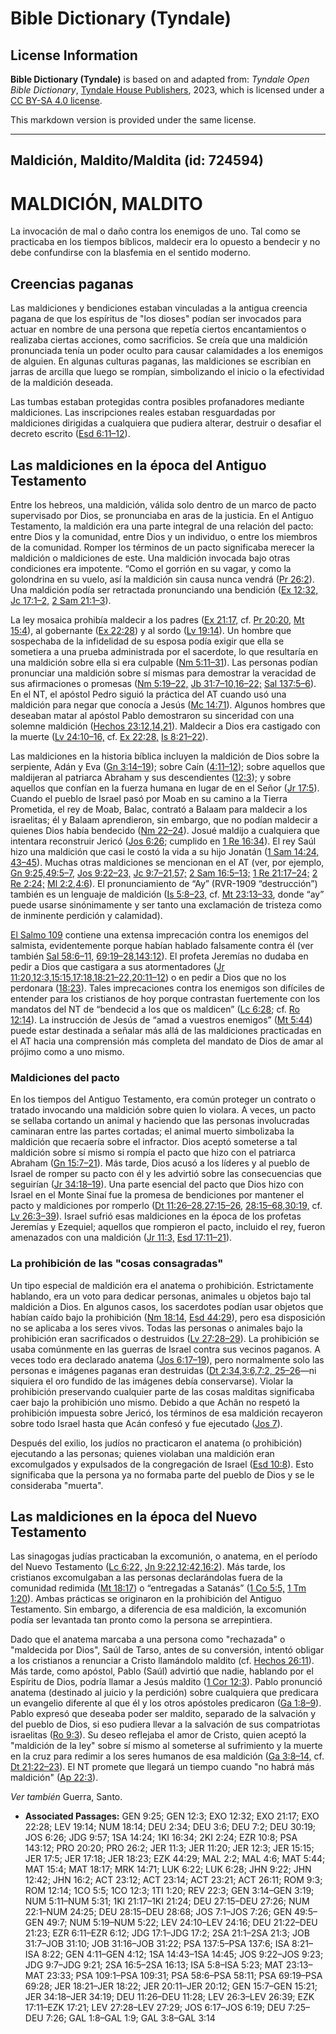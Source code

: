 # Bible Dictionary (Tyndale)

## License Information

**Bible Dictionary (Tyndale)** is based on and adapted from: _Tyndale Open Bible Dictionary_, [Tyndale House Publishers](https://tyndaleopenresources.com/), 2023, which is licensed under a [CC BY-SA 4.0 license](https://creativecommons.org/licenses/by-sa/4.0/legalcode.en).

This markdown version is provided under the same license.



--------------------------------

## Maldición, Maldito/Maldita (id: 724594)

MALDICIÓN, MALDITO
==================

La invocación de mal o daño contra los enemigos de uno. Tal como se practicaba en los tiempos bíblicos, maldecir era lo opuesto a bendecir y no debe confundirse con la blasfemia en el sentido moderno.

Creencias paganas
-----------------

Las maldiciones y bendiciones estaban vinculadas a la antigua creencia pagana de que los espíritus de "los dioses" podían ser invocados para actuar en nombre de una persona que repetía ciertos encantamientos o realizaba ciertas acciones, como sacrificios. Se creía que una maldición pronunciada tenía un poder oculto para causar calamidades a los enemigos de alguien. En algunas culturas paganas, las maldiciones se escribían en jarras de arcilla que luego se rompían, simbolizando el inicio o la efectividad de la maldición deseada.

Las tumbas estaban protegidas contra posibles profanadores mediante maldiciones. Las inscripciones reales estaban resguardadas por maldiciones dirigidas a cualquiera que pudiera alterar, destruir o desafiar el decreto escrito ([Esd 6:11–12](https://ref.ly/Ezra6:11-Ezra6:12)).

Las maldiciones en la época del Antiguo Testamento
--------------------------------------------------

Entre los hebreos, una maldición, válida solo dentro de un marco de pacto supervisado por Dios, se pronunciaba en aras de la justicia. En el Antiguo Testamento, la maldición era una parte integral de una relación del pacto: entre Dios y la comunidad, entre Dios y un individuo, o entre los miembros de la comunidad. Romper los términos de un pacto significaba merecer la maldición o maldiciones de este. Una maldición invocada bajo otras condiciones era impotente. “Como el gorrión en su vagar, y como la golondrina en su vuelo, así la maldición sin causa nunca vendrá ([Pr 26:2](https://ref.ly/Prov26:2)). Una maldición podía ser retractada pronunciando una bendición ([Ex 12:32,](https://ref.ly/Exod12:32) [Jc 17:1–2,](https://ref.ly/Judg17:1-Judg17:2) [2 Sam 21:1–3](https://ref.ly/2Sam21:1-2Sam21:3)).

La ley mosaica prohibía maldecir a los padres ([Ex 21:17,](https://ref.ly/Exod21:17) cf. [Pr 20:20,](https://ref.ly/Prov20:20) [Mt 15:4](https://ref.ly/Matt15:4)), al gobernante ([Ex 22:28](https://ref.ly/Exod22:28)) y al sordo ([Lv 19:14](https://ref.ly/Lev19:14)). Un hombre que sospechaba de la infidelidad de su esposa podía exigir que ella se sometiera a una prueba administrada por el sacerdote, lo que resultaría en una maldición sobre ella si era culpable ([Nm 5:11–31](https://ref.ly/Num5:11-Num5:31)). Las personas podían pronunciar una maldición sobre sí mismas para demostrar la veracidad de sus afirmaciones o promesas ([Nm 5:19–22,](https://ref.ly/Num5:19-Num5:22) [Jb 31:7–10,16–22;](https://ref.ly/Job31:7-Job31:10,Job31:16-Job31:22) [Sal 137:5–6](https://ref.ly/Ps137:5-Ps137:6)). En el NT, el apóstol Pedro siguió la práctica del AT cuando usó una maldición para negar que conocía a Jesús ([Mc 14:71](https://ref.ly/Mark14:71)). Algunos hombres que deseaban matar al apóstol Pablo demostraron su sinceridad con una solemne maldición ([Hechos 23:12,14,21](https://ref.ly/Acts23:12,Acts23:14,Acts23:21)). Maldecir a Dios era castigado con la muerte ([Lv 24:10–16,](https://ref.ly/Lev24:10-Lev24:16) cf. [Ex 22:28,](https://ref.ly/Exod22:28) [Is 8:21–22](https://ref.ly/Isa8:21-Isa8:22)).

Las maldiciones en la historia bíblica incluyen la maldición de Dios sobre la serpiente, Adán y Eva ([Gn 3:14–19](https://ref.ly/Gen3:14-Gen3:19)); sobre Caín ([4:11–12](https://ref.ly/Gen4:11-Gen4:12)); sobre aquellos que maldijeran al patriarca Abraham y sus descendientes ([12:3](https://ref.ly/Gen12:3)); y sobre aquellos que confían en la fuerza humana en lugar de en el Señor ([Jr 17:5](https://ref.ly/Jer17:5)). Cuando el pueblo de Israel pasó por Moab en su camino a la Tierra Prometida, el rey de Moab, Balac, contrató a Balaam para maldecir a los israelitas; él y Balaam aprendieron, sin embargo, que no podían maldecir a quienes Dios había bendecido ([Nm 22–24](https://ref.ly/Num22:1-Num24:25)). Josué maldijo a cualquiera que intentara reconstruir Jericó ([Jos 6:26](https://ref.ly/Josh6:26); cumplido en [1 Re 16:34](https://ref.ly/1Kgs16:34)). El rey Saúl hizo una maldición que casi le costó la vida a su hijo Jonatán ([1 Sam 14:24, 43–45](https://ref.ly/1Sam14:24,1Sam14:43-1Sam14:45)). Muchas otras maldiciones se mencionan en el AT (ver, por ejemplo, [Gn 9:25,](https://ref.ly/Gen9:25)[49:5–7,](https://ref.ly/Gen49:5-Gen49:7) [Jos 9:22–23,](https://ref.ly/Josh9:22-Josh9:23) [Jc 9:7–21,57;](https://ref.ly/Judg9:7-Judg9:21,Judg9:57) [2 Sam 16:5–13;](https://ref.ly/2Sam16:5-2Sam16:13) [1 Re 21:17–24;](https://ref.ly/1Kgs21:17-1Kgs21:24) [2 Re 2:24;](https://ref.ly/2Kgs2:24) [Ml 2:2](https://ref.ly/Mal2:2),[4:6](https://ref.ly/Mal4:6)). El pronunciamiento de “Ay” (RVR\-1909 “destrucción”) también es un lenguaje de maldición ([Is 5:8–23,](https://ref.ly/Isa5:8-Isa5:23) cf. [Mt 23:13–33](https://ref.ly/Matt23:13-Matt23:33), donde “ay” puede usarse sinónimamente y ser tanto una exclamación de tristeza como de inminente perdición y calamidad).

[El Salmo 109](https://ref.ly/Ps109:1-Ps109:31) contiene una extensa imprecación contra los enemigos del salmista, evidentemente porque habían hablado falsamente contra él (ver también [Sal 58:6–11,](https://ref.ly/Ps58:6-Ps58:11) [69:19–28,](https://ref.ly/Ps69:19-Ps69:28)[143:12](https://ref.ly/Ps143:12)). El profeta Jeremías no dudaba en pedir a Dios que castigara a sus atormentadores ([Jr 11:20,](https://ref.ly/Jer11:20)[12:3,](https://ref.ly/Jer12:3)[15:15,](https://ref.ly/Jer15:15)[17:18,](https://ref.ly/Jer17:18)[18:21–22,](https://ref.ly/Jer18:21-Jer18:22)[20:11–12](https://ref.ly/Jer20:11-Jer20:12)) o en pedir a Dios que no los perdonara ([18:23](https://ref.ly/Jer18:23)). Tales imprecaciones contra los enemigos son difíciles de entender para los cristianos de hoy porque contrastan fuertemente con los mandatos del NT de “bendecid a los que os maldicen” ([Lc 6:28](https://ref.ly/Luke6:28); cf. [Ro 12:14](https://ref.ly/Rom12:14)). La instrucción de Jesús de “amad a vuestros enemigos” ([Mt 5:44](https://ref.ly/Matt5:44)) puede estar destinada a señalar más allá de las maldiciones practicadas en el AT hacia una comprensión más completa del mandato de Dios de amar al prójimo como a uno mismo.

### Maldiciones del pacto

En los tiempos del Antiguo Testamento, era común proteger un contrato o tratado invocando una maldición sobre quien lo violara. A veces, un pacto se sellaba cortando un animal y haciendo que las personas involucradas caminaran entre las partes cortadas; el animal muerto simbolizaba la maldición que recaería sobre el infractor. Dios aceptó someterse a tal maldición sobre sí mismo si rompía el pacto que hizo con el patriarca Abraham ([Gn 15:7–21](https://ref.ly/Gen15:7-Gen15:21)). Más tarde, Dios acusó a los líderes y al pueblo de Israel de romper su pacto con él y les advirtió sobre las consecuencias que seguirían ([Jr 34:18–19](https://ref.ly/Jer34:18-Jer34:19)). Una parte esencial del pacto que Dios hizo con Israel en el Monte Sinaí fue la promesa de bendiciones por mantener el pacto y maldiciones por romperlo ([Dt 11:26–28,](https://ref.ly/Deut11:26-Deut11:28)[27:15–26](https://ref.ly/Deut27:15-Deut27:26), [28:15–68,](https://ref.ly/Deut28:15-Deut28:68)[30:19,](https://ref.ly/Deut30:19) cf. [Lv 26:3–39](https://ref.ly/Lev26:3-Lev26:39)). Israel sufrió esas maldiciones en la época de los profetas Jeremías y Ezequiel; aquellos que rompieron el pacto, incluido el rey, fueron amenazados con una maldición ([Jr 11:3,](https://ref.ly/Jer11:3) [Esd 17:11–21](https://ref.ly/Ezek17:11-Ezek17:21)).

### La prohibición de las "cosas consagradas"

Un tipo especial de maldición era el anatema o prohibición. Estrictamente hablando, era un voto para dedicar personas, animales u objetos bajo tal maldición a Dios. En algunos casos, los sacerdotes podían usar objetos que habían caído bajo la prohibición ([Nm 18:14,](https://ref.ly/Num18:14) [Esd 44:29](https://ref.ly/Ezek44:29)), pero esa disposición no se aplicaba a los seres vivos. Todas las personas o animales bajo la prohibición eran sacrificados o destruidos ([Lv 27:28–29](https://ref.ly/Lev27:28-Lev27:29)). La prohibición se usaba comúnmente en las guerras de Israel contra sus vecinos paganos. A veces todo era declarado anatema ([Jos 6:17–19](https://ref.ly/Josh6:17-Josh6:19)), pero normalmente solo las personas e imágenes paganas eran destruidas ([Dt 2:34,](https://ref.ly/Deut2:34)[3:6,](https://ref.ly/Deut3:6)[7:2, 25–26](https://ref.ly/Deut7:2,Deut7:25-Deut7:26)—ni siquiera el oro fundido de las imágenes debía conservarse). Violar la prohibición preservando cualquier parte de las cosas malditas significaba caer bajo la prohibición uno mismo. Debido a que Achân no respetó la prohibición impuesta sobre Jericó, los términos de esa maldición recayeron sobre todo Israel hasta que Acán confesó y fue ejecutado ([Jos 7](https://ref.ly/Josh7:1-Josh7:26)).

Después del exilio, los judíos no practicaron el anatema (o prohibición) ejecutando a las personas; quienes violaban una maldición eran excomulgados y expulsados de la congregación de Israel ([Esd 10:8](https://ref.ly/Ezra10:8)). Esto significaba que la persona ya no formaba parte del pueblo de Dios y se le consideraba "muerta".

Las maldiciones en la época del Nuevo Testamento
------------------------------------------------

Las sinagogas judías practicaban la excomunión, o anatema, en el período del Nuevo Testamento ([Lc 6:22,](https://ref.ly/Luke6:22) [Jn 9:22,](https://ref.ly/John9:22)[12:42,](https://ref.ly/John12:42)[16:2](https://ref.ly/John16:2)). Más tarde, los cristianos excomulgaban a las personas declarándolas fuera de la comunidad redimida ([Mt 18:17](https://ref.ly/Matt18:17)) o “entregadas a Satanás” ([1 Co 5:5,](https://ref.ly/1Cor5:5) [1 Tm 1:20](https://ref.ly/1Tim1:20)). Ambas prácticas se originaron en la prohibición del Antiguo Testamento. Sin embargo, a diferencia de esa maldición, la excomunión podía ser levantada tan pronto como la persona se arrepintiera.

Dado que el anatema marcaba a una persona como "rechazada" o "maldecida por Dios", Saúl de Tarso, antes de su conversión, intentó obligar a los cristianos a renunciar a Cristo llamándolo maldito (cf. [Hechos 26:11](https://ref.ly/Acts26:11)). Más tarde, como apóstol, Pablo (Saúl) advirtió que nadie, hablando por el Espíritu de Dios, podría llamar a Jesús maldito ([1 Cor 12:3](https://ref.ly/1Cor12:3)). Pablo pronunció anatema (destinado al juicio y la perdición) sobre cualquiera que predicara un evangelio diferente al que él y los otros apóstoles predicaron ([Ga 1:8–9](https://ref.ly/Gal1:8-Gal1:9)). Pablo expresó que deseaba poder ser maldito, separado de la salvación y del pueblo de Dios, si eso pudiera llevar a la salvación de sus compatriotas israelitas ([Ro 9:3](https://ref.ly/Rom9:3)). Su deseo reflejaba el amor de Cristo, quien aceptó la "maldición de la ley" sobre sí mismo al someterse al sufrimiento y la muerte en la cruz para redimir a los seres humanos de esa maldición ([Ga 3:8–14,](https://ref.ly/Gal3:8-Gal3:14) cf. [Dt 21:22–23](https://ref.ly/Deut21:22-Deut21:23)). El NT promete que llegará un tiempo cuando "no habrá más maldición" ([Ap 22:3](https://ref.ly/Rev22:3)).

*Ver también* Guerra, Santo.

* **Associated Passages:** GEN 9:25; GEN 12:3; EXO 12:32; EXO 21:17; EXO 22:28; LEV 19:14; NUM 18:14; DEU 2:34; DEU 3:6; DEU 7:2; DEU 30:19; JOS 6:26; JDG 9:57; 1SA 14:24; 1KI 16:34; 2KI 2:24; EZR 10:8; PSA 143:12; PRO 20:20; PRO 26:2; JER 11:3; JER 11:20; JER 12:3; JER 15:15; JER 17:5; JER 17:18; JER 18:23; EZK 44:29; MAL 2:2; MAL 4:6; MAT 5:44; MAT 15:4; MAT 18:17; MRK 14:71; LUK 6:22; LUK 6:28; JHN 9:22; JHN 12:42; JHN 16:2; ACT 23:12; ACT 23:14; ACT 23:21; ACT 26:11; ROM 9:3; ROM 12:14; 1CO 5:5; 1CO 12:3; 1TI 1:20; REV 22:3; GEN 3:14–GEN 3:19; NUM 5:11–NUM 5:31; 1KI 21:17–1KI 21:24; DEU 27:15–DEU 27:26; NUM 22:1–NUM 24:25; DEU 28:15–DEU 28:68; JOS 7:1–JOS 7:26; GEN 49:5–GEN 49:7; NUM 5:19–NUM 5:22; LEV 24:10–LEV 24:16; DEU 21:22–DEU 21:23; EZR 6:11–EZR 6:12; JDG 17:1–JDG 17:2; 2SA 21:1–2SA 21:3; JOB 31:7–JOB 31:10; JOB 31:16–JOB 31:22; PSA 137:5–PSA 137:6; ISA 8:21–ISA 8:22; GEN 4:11–GEN 4:12; 1SA 14:43–1SA 14:45; JOS 9:22–JOS 9:23; JDG 9:7–JDG 9:21; 2SA 16:5–2SA 16:13; ISA 5:8–ISA 5:23; MAT 23:13–MAT 23:33; PSA 109:1–PSA 109:31; PSA 58:6–PSA 58:11; PSA 69:19–PSA 69:28; JER 18:21–JER 18:22; JER 20:11–JER 20:12; GEN 15:7–GEN 15:21; JER 34:18–JER 34:19; DEU 11:26–DEU 11:28; LEV 26:3–LEV 26:39; EZK 17:11–EZK 17:21; LEV 27:28–LEV 27:29; JOS 6:17–JOS 6:19; DEU 7:25–DEU 7:26; GAL 1:8–GAL 1:9; GAL 3:8–GAL 3:14

